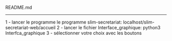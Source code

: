 README.md
 
 ------------------------------------------------
1 - lancer le programme le programme slim-secretariat:
    localhost/slim-secretariat-web/accueil
2 - lancer le fichier Interface_graphique:
    python3 Interfca_graphique
3 - sélectionner votre choix avec les boutons

